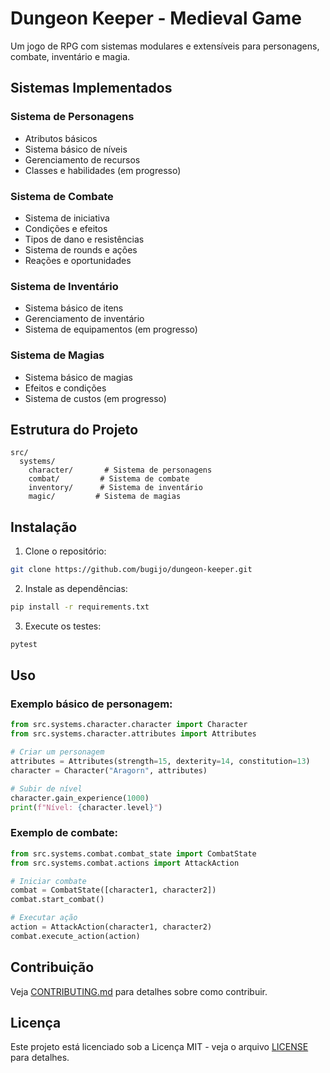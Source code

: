 # Dungeon Keeper - Medieval Game

Um jogo de RPG com sistemas modulares e extensíveis para personagens, combate, inventário e magia.

## Sistemas Implementados

### Sistema de Personagens
- Atributos básicos
- Sistema básico de níveis
- Gerenciamento de recursos
- Classes e habilidades (em progresso)

### Sistema de Combate
- Sistema de iniciativa
- Condições e efeitos
- Tipos de dano e resistências
- Sistema de rounds e ações
- Reações e oportunidades

### Sistema de Inventário
- Sistema básico de itens
- Gerenciamento de inventário
- Sistema de equipamentos (em progresso)

### Sistema de Magias
- Sistema básico de magias
- Efeitos e condições
- Sistema de custos (em progresso)

## Estrutura do Projeto

```
src/
  systems/
    character/       # Sistema de personagens
    combat/         # Sistema de combate
    inventory/      # Sistema de inventário
    magic/         # Sistema de magias
```

## Instalação

1. Clone o repositório:
```bash
git clone https://github.com/bugijo/dungeon-keeper.git
```

2. Instale as dependências:
```bash
pip install -r requirements.txt
```

3. Execute os testes:
```bash
pytest
```

## Uso

### Exemplo básico de personagem:

```python
from src.systems.character.character import Character
from src.systems.character.attributes import Attributes

# Criar um personagem
attributes = Attributes(strength=15, dexterity=14, constitution=13)
character = Character("Aragorn", attributes)

# Subir de nível
character.gain_experience(1000)
print(f"Nível: {character.level}")
```

### Exemplo de combate:

```python
from src.systems.combat.combat_state import CombatState
from src.systems.combat.actions import AttackAction

# Iniciar combate
combat = CombatState([character1, character2])
combat.start_combat()

# Executar ação
action = AttackAction(character1, character2)
combat.execute_action(action)
```

## Contribuição

Veja [CONTRIBUTING.md](CONTRIBUTING.md) para detalhes sobre como contribuir.

## Licença

Este projeto está licenciado sob a Licença MIT - veja o arquivo [LICENSE](LICENSE) para detalhes.